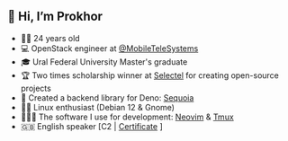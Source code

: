 ## 👋 Hi, I’m Prokhor
- 🏃‍♂️ 24 years old
- 💻 OpenStack engineer at [@MobileTeleSystems](https://github.com/MobileTeleSystems)
- 🎓 Ural Federal University Master's graduate
- 🏆 Two times scholarship winner at [Selectel](https://selectel.ru) for creating open-source projects
- 🦖 Created a backend library for Deno: [Sequoia](https://sequoia.len0xx.ru)
- 🧙‍♂️ Linux enthusiast (Debian 12 & Gnome)
- 👨🏻‍💻 The software I use for development: [Neovim](https://github.com/len0xx/config.nvim) & [Tmux](https://github.com/len0xx/len0xx/blob/main/tmux/tmux.conf)
- 🇬🇧 English speaker [C2 | [Certificate](https://www.efset.org/cert/H765LD) ]
